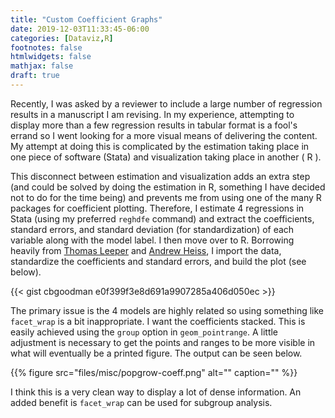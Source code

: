 ```yaml
---
title: "Custom Coefficient Graphs"
date: 2019-12-03T11:33:45-06:00
categories: [Dataviz,R]
footnotes: false
htmlwidgets: false
mathjax: false
draft: true
---
```


Recently, I was asked by a reviewer to include a large number of regression results in a manuscript I am revising. In my experience, attempting to display more than a few regression results in tabular format is a fool's errand so I went looking for a more visual means of delivering the content. My attempt at doing this is complicated by the estimation taking place in one piece of software (Stata) and visualization taking place in another ( R ).

<!--more-->

This disconnect between estimation and visualization adds an extra step (and could be solved by doing the estimation in R, something I have decided not to do for the time being) and prevents me from using one of the many R packages for coefficient plotting. Therefore, I estimate 4 regressions in Stata (using my preferred `reghdfe` command) and extract the coefficients, standard errors, and standard deviation (for standardization) of each variable along with the model label. I then move over to R. Borrowing heavily from [Thomas Leeper](https://thomasleeper.com/Rcourse/Tutorials/olscoefplot.html) and [Andrew Heiss](https://gist.github.com/andrewheiss/91250f9d23e889b30ccf), I import the data, standardize the coefficients and standard errors, and build the plot (see below).

{{< gist cbgoodman e0f399f3e8d691a9907285a406d050ec >}}

The primary issue is the 4 models are highly related so using something like `facet_wrap` is a bit inappropriate. I want the coefficients stacked. This is easily achieved using the `group` option in `geom_pointrange`. A little adjustment is necessary to get the points and ranges to be more visible in what will eventually be a printed figure. The output can be seen below.

{{% figure src="files/misc/popgrow-coeff.png" alt="" caption="" %}}

I think this is a very clean way to display a lot of dense information. An added benefit is `facet_wrap` can be used for subgroup analysis.
